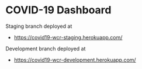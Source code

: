 # COVID-19 Dashboard

Staging branch deployed at 
- https://covid19-wcr-staging.herokuapp.com/ 

Development branch deployed at
- https://covid19-wcr-development.herokuapp.com/
